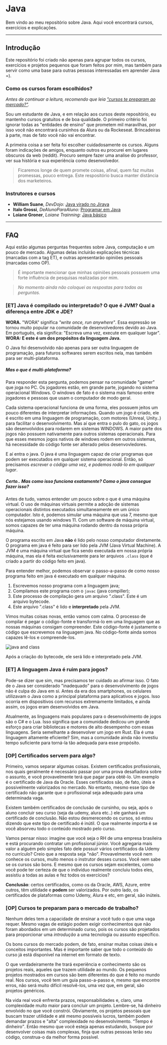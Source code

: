 # Java
Bem vindo ao meu repositório sobre Java. Aqui você encontrará cursos, exercícios e explicações.

______________

## Introdução
Este repositório foi criado não apenas para agrupar todos os cursos, exercícios e projetos pequenos que foram feitos por mim, mas também para servir como uma base para outras pessoas interessadas em aprender Java =).

### Como os cursos foram escolhidos?
_Antes de continuar a leitura, recomendo que leia <a href="https://github.com/FireguiQueen/Java/tree/main#op-certificados-servem-para-algo">"cursos te preparam ao mercado?"</a>._ 

Sou um estudante de Java, e em relação aos cursos deste repositório, eu mantenho cursos gratuitos e de boa qualidade. 
O primeiro critério foi ignorar todas as "entidades de ensino" que prometem mil maravilhas, por isso você não encontrará cursinhos da Alura ou da Rockeseat. Brincadeiras à parte, mas de fato você não vai encontrar.

A primeira coisa a ser feita foi escolher cuidadosamente os cursos. Alguns foram indicações de amigos, enquanto outros eu procurei em lugares obscuros da web (reddit). Procuro sempre fazer uma analise do professor, ver sua história e sua experiência como desenvolvedor. 
> Ficaremos longe de quem promete coisas, afinal, quem faz muitas promessas, pouco entrega. Este respositório busca manter distância dos marketeiros.  

### Instrutores e cursos 
- __William Suane__, _DevDojo:_ <a href="https://www.youtube.com/playlist?list=PL62G310vn6nFIsOCC0H-C2infYgwm8SWW"> Java virado no Jiraya </a>
- __Italo Grossi__, _DeAlunoParaAluno:_ <a href="https://www.youtube.com/playlist?list=PLa75BYTPDNKZLzk3xG-gSXSU_AAq5RP4g"> Programar em Java </a> 
- __Loiane Groner__, _Loiane Trainning:_ <a href="https://loiane.training/curso/java-basico"> Java básico </a>
  
___________________________

## FAQ 
Aqui estão algumas perguntas frequentes sobre Java, computação e um pouco de mercado. Algumas delas incluirão explicações técnicas (marcadas com a tag ET), e outras apresentarão opiniões pessoais (marcadas como OP). 
> É importante mencionar que minhas opiniões pessoais possuem uma forte influência de pesquisas realizadas por mim.

> _No momento ainda não coloquei as respostas para todas as perguntas._


### [ET] Java é compilado ou interpretado? O que é JVM? Qual a diferença entre JDK e JDE? 
__WORA.__ "WORA" significa _"write once, run anywhere"_. Essa expressão se tornou muito popular na comunidade de desenvolvedores devido ao Java. Em português, ela significa: "Escreva uma vez, execute em qualquer lugar". __WORA: E este é um dos propósitos da linguagem Java.__ 

O Java foi desenvolvido não apenas para ser outra linguagem de programação, para futuros softwares serem escritos nela, mas também para ser multi-plataforma. 

##### Mas o que é multi-plataforma?
Para responder esta pergunta, podemos pensar na comunidade "gamer" que joga no PC. 
Os jogadores estão, em grande parte, jogando no sistema operacional Windows. O windows de fato é o sistema mais famoso entre jogadores e pessoas que usam o computador de modo geral. 

Cada sistema operacional funciona de uma forma, eles possuem jeitos um pouco diferentes de interpretar informações. Quando um jogo é criado, ele é escrito em uma linguagem de programação, com motores (Unreal, Unity..) para facilitar o desenvolvimento. Mas aí que entra o pulo do gato, os jogos são desenvolvidos para rodarem em sistemas WINDOWS. A maior parte dos jogos não possuem nativamente para outros sistemas operacionais. Para que esses mesmos jogos nativos de windows rodem em outros sistemas, há necessidade do código fonte ser alterado pelos desenvovledores. 

E aí entra o java. O java é uma linguagem capaz de criar programas que podem ser executados em qualquer sistema operacional. Então, só precisamos _escrever o código uma vez, e podemos rodá-lo em qualquer lugar_. 

##### Certo.. Mas como isso funciona exatamente? Como o java consegue fazer isso? 
Antes de tudo, vamos entender um pouco sobre o que é uma máquina virtual. O uso de máquinas virtuais permite a adoção de sistemas operacionais distintos executados simultaneamente em um único computador. Isto é, podemos simular uma máquina que usa 7, mesmo que nós estejamos usando windows 11. Com um software de máquina virtual, somos capazes de ter uma máquina rodando dentro da nossa própria máquina.

O programa escrito em Java __não__ é lido pelo nosso computador diretamente. O programa em java é feito para ser lido pela JVM (Java Virtual Machine). A JVM é uma máquina virtual que fica sendo executada em nossa própria máquina, mas ela é feita exclusivamente para ler arquivos `.class` (que é criado a partir do código feito em java).

Para entender melhor, podemos observar o passo-a-passo de como nosso programa feito em java é executado em qualquer máquina. 
1. Escrevemos nosso programa com a linguagem java; 
2. Compilamos este programa com o `javac` (java compiller); 
3. Este processo de compilação gera um arquivo ".class". Este é um arquivo bytecode. 
4. Este arquivo ".class" é lido e __interpretado__ pela JVM. 

Vimos muitas coisas novas, então vamos com calma. 
O processo de compilar é pegar o código-fonte e transformá-lo em uma linguagem que as nossas máquinas consigam compreender. Este código-fonte é justamente o código que escrevemos na linguagem java. No código-fonte ainda somos capazes lê-los e compreende-los.

![java and class](https://github.com/FireguiQueen/Java/assets/98475125/bd5e74c5-2332-4bea-b09a-4fb5a1cce062)

Após a criação do bytecode, ele será lido e interpretado pela JVM. 







### [ET] A linguagem Java é ruim para jogos?
Pode-se dizer que sim, mas precisamos ter cuidado ao afirmar isso. O fato de o Java ser considerado "inadequado" para o desenvolvimento de jogos não é culpa do Java em si. Antes da era dos smartphones, os celulares utilizavam o Java como a principal plataforma para aplicativos e jogos. Isso ocorria em dispositivos com recursos extremamente limitados, e ainda assim, os jogos eram desenvolvidos em Java.

Atualmente, as linguagens mais populares para o desenvolvimento de jogos são o C# e o Lua. Isso significa que a comunidade dedicou um grande esforço para criar bibliotecas e motores de alto desempenho com essas linguagens. Seria semelhante a desenvolver um jogo em Rust. Ela é uma linguagem altamente eficiente? Sim, mas a comunidade ainda não investiu tempo suficiente para torná-la tão adequada para esse propósito.



### [OP] Certificados servem para algo? 
Primeiro, vamos separar algumas coisas. Existem certificados profissionais, nos quais geralmente é necessário passar por uma prova desafiadora sobre o assunto, e você provavelmente terá que pagar para obtê-lo. Um exemplo é o certificado de Java da Oracle. Esses certificados são, de fato, úteis e possivelmente valorizados no mercado. No entanto, mesmo esse tipo de certificado não garante que o profissional seja adequado para uma determinada vaga.

Existem também certificados de conclusão de cursinho, ou seja, após o aluno concluir seu curso (seja da udemy, alura etc..) ele ganhará um certificado de conclusão. Não estou desmerecendo os cursos, só estou dizendo que este tipo de certificado é inútil. O que realmente importa é se você absorveu todo o conteúdo mostrado pelo curso.  

Vamos pensar nisso: imagine que você seja o RH de uma empresa brasileira e está procurando contratar um profissional júnior. Você agregaria mais valor a alguém pelo simples fato dele possuir vários certificados da Udemy no currículo? Creio que a resposta seja "não". 
Provavelmente você nem conhece os cursos, muito menos o instrutor desses cursos. Você nem sabe se os cursos são bons. E mesmo que os cursos sejam excelentes, como você pode ter certeza de que o indivíduo realmente concluiu todos eles, assistiu a todas as aulas e fez todos os exercícios? 

__Conclusão__:  certos certificados, como os da Oracle, AWS, Azure, entre outros, têm utilidade e __podem__ ser valorizados. Por outro lado, os certificados de plataformas como Udemy, Alura e etc, em geral, são inúteis.


### [OP] Cursos te preparam para o mercado de trabalho? 
Nenhum deles tem a capacidade de ensinar a você tudo o que uma vaga requer. Mesmo vagas de estágio podem exigir conhecimentos que não foram abordados em um determinado curso, pois os cursos são projetados para proporcionar uma _introdução_ a uma tecnologia ou assunto específico.

Os bons cursos do mercado podem, de fato, ensinar muitas coisas úteis e conceitos importantes. Mas é importante saber que todo o conteúdo do curso já está disponível na internet em formato de texto. 

O que verdadeiramente lhe trará experiência e conhecimento são os projetos reais, aqueles que trazem utilidade ao mundo. Os pequenos projetos mostrados em cursos são bem diferentes do que é feito no mundo real. Nos cursos, você tem um guia passo-a-passo e, mesmo que encontre erros, não será muito difícil resolvê-los, uma vez que, em geral, são projetos genéricos.

Na vida real você enfrenta prazos, responsabilidades e, claro, uma complexidade muito maior para concluir um projeto. Lembre-se, há dinheiro envolvido no que você constrói. Obviamente, os projetos pessoais que buscam trazer utilidade e até mesmo possíveis lucros, também podem demandar prazos e "alta" complexidade no desenvolvimento. <q>Tempo é dinheiro</q>.
Então mesmo que você esteja apenas estudando, busque por desenvolver coisas mais complexas, finja que outras pessoas lerão seu código, construa-o da melhor forma possível.


